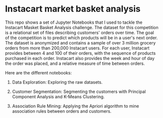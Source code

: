 # Instacart market basket analysis

This repo shows a set of Jupyter Notebooks that I used to tackle the Instacart Masket Basket Analysis challenge. The dataset for this competition is a relational set of files describing customers' orders over time. The goal of the competition is to predict which products will be in a user's next order. The dataset is anonymized and contains a sample of over 3 million grocery orders from more than 200,000 Instacart users. For each user, Instacart provides between 4 and 100 of their orders, with the sequence of products purchased in each order. Instacart also provides the week and hour of day the order was placed, and a relative measure of time between orders.

Here are the different notebooks:

1. Data Exploration: Exploring the raw datasets.

2. Customer Segmentation: Segmenting the customers with Principal Component Analysis and K-Means Clustering.

3. Association Rule Mining: Applying the Apriori algorithm to mine association rules between orders and customers.
